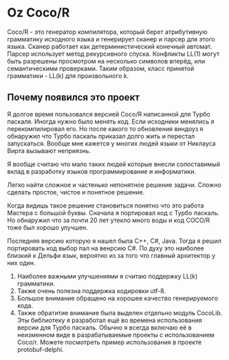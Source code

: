 Oz Coco/R
========

Coco/R - это генератор компилятора, который берет атрибутивную грамматику
исходного языка и генерирует сканер и парсер для этого языка. 
Сканер работает как детерминистический конечный автомат. 
Парсер использует метод рекурсивного  спуска. 
Конфликты LL(1) могут быть разрешены  просмотром на несколько символов вперёд,
или семантическими проверками. 
Таким образом, класс принятой грамматики - LL(k) для произвольного k.

Почему появился это проект
--------------------------
Я долгое время пользовался версией Coco/R написанной для Турбо паскаля.
Иногда нужно было менять код.
Если исходники менялись я перекомпилировал его.
Но после какого то обновления виндоуз я обнаружил 
что Турбо паскаль приказал долго жить и перестал запускаться.
Вообще мне кажется у многих людей языки от Никлауса Вирта вызывают неприязнь. 

Я вообще считаю что мало таких людей которые внесли сопоставимый вклад в разработку языков программирование и информатики.

Легко найти сложное и частенько непонятное решение задачи. 
Сложно сделать простое, чистое и понятное решение.

Когда видишь такое решение становиться понятно что это работа Мастера с большой буквы.
Сначала я портировал код с Турбо паскаль. Но обнаружил что за почти 20 лет 
утекло много воды и код COCO/R тоже был хорошо улучшен.

Последняя версию которую я нашел была C++, C#, Java.
Тогда я решил портировать код выбор пал на венрсию C#.
По духу это наиболее близкий к Дельфи язык, 
вероятно из за того что главный архитектор у них один.

1. Наиболее важными улучшениями я считаю поддержку LL(k) грамматики.
2. Также очень полезна поддержка кодировки utf-8.
3. Большое внимание обращено на хорошее качество генерируемого кода.
4. Также обратитие внимание была выделен отдельно модуль CocoLib.
Эты библиотеку я разработал ещё во времена использования версии для Турбо паскаль.
Обычно я всегда включаю её в неизменном виде в разрабатываемые проекты 
с использованием Coco/r.
Можете посмотреть пример использования в проекте protobuf-delphi.
 

